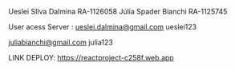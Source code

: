 Ueslei SIlva Dalmina RA-1126058
Júlia Spader Bianchi RA-1125745

User acess Server :
ueslei.dalmina@gmail.com
ueslei123

juliabianchi@gmail.com
julia123


LINK DEPLOY: https://reactproject-c258f.web.app

